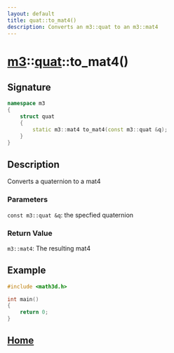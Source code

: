 ```yaml
---
layout: default
title: quat::to_mat4()
description: Converts an m3::quat to an m3::mat4
---
```


# [m3](https://developergy.github.io/math3d)::[quat](../../types/quat.md)::to_mat4()

## Signature

```c++
namespace m3
{
    struct quat
    {
        static m3::mat4 to_mat4(const m3::quat &q);
    }
}
```

## Description

Converts a quaternion to a mat4

### Parameters

`const m3::quat &q`: the specfied quaternion

### Return Value

`m3::mat4`: The resulting mat4

## Example

```c++
#include <math3d.h>

int main()
{
    return 0;
}
```

## [Home](https://developergy.github.io/math3d/)